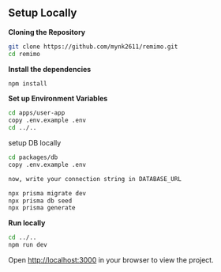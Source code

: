 ## Setup Locally 

**Cloning the Repository**

```bash
git clone https://github.com/mynk2611/remimo.git
cd remimo
```

**Install the dependencies**

```bash
npm install
```

**Set up Environment Variables**

```bash
cd apps/user-app
copy .env.example .env
cd ../..
```

setup DB locally
```bash
cd packages/db
copy .env.example .env

now, write your connection string in DATABASE_URL

npx prisma migrate dev
npx prisma db seed 
npx prisma generate
```

**Run locally**
```bash
cd ../..
npm run dev
```

Open [http://localhost:3000](http://localhost:3000) in your browser to view the project.
